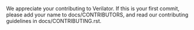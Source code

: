 We appreciate your contributing to Verilator.  If this is your first commit, please add your name to docs/CONTRIBUTORS, and read our contributing guidelines in docs/CONTRIBUTING.rst.
